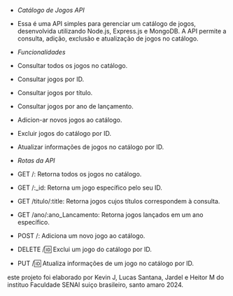- *Catálogo de Jogos API*
- Essa é uma API simples para gerenciar um catálogo de jogos, desenvolvida utilizando Node.js, Express.js e MongoDB. A API permite a consulta, adição, exclusão e atualização de jogos no catálogo.

- *Funcionalidades*
- Consultar todos os jogos no catálogo.
- Consultar jogos por ID.
- Consultar jogos por título.
- Consultar jogos por ano de lançamento.
- Adicion-ar novos jogos ao catálogo.
- Excluir jogos do catálogo por ID.
- Atualizar informações de jogos no catálogo por ID.

- *Rotas da API*
- GET /: Retorna todos os jogos no catálogo.
- GET /:_id: Retorna um jogo específico pelo seu ID.
- GET /titulo/:title: Retorna jogos cujos títulos correspondem à consulta.
- GET /ano/:ano_Lancamento: Retorna jogos lançados em um ano específico.
- POST /: Adiciona um novo jogo ao catálogo.
- DELETE /:id: Exclui um jogo do catálogo por ID.
- PUT /:id: Atualiza informações de um jogo no catálogo por ID.

este projeto foi elaborado por Kevin J, Lucas Santana, Jardel e Heitor M do instituo Faculdade SENAI suiço brasileiro, santo amaro 2024.
